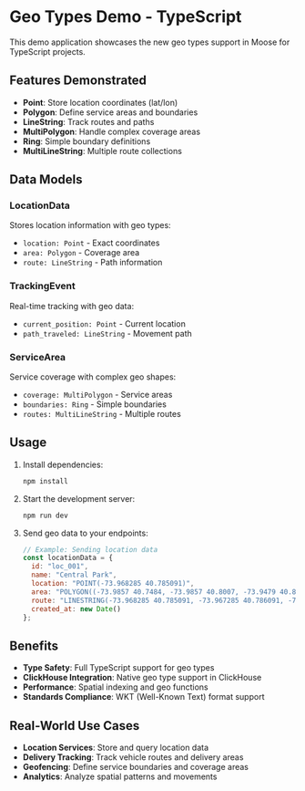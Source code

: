 # Geo Types Demo - TypeScript

This demo application showcases the new geo types support in Moose for TypeScript projects.

## Features Demonstrated

- **Point**: Store location coordinates (lat/lon)
- **Polygon**: Define service areas and boundaries
- **LineString**: Track routes and paths
- **MultiPolygon**: Handle complex coverage areas
- **Ring**: Simple boundary definitions
- **MultiLineString**: Multiple route collections

## Data Models

### LocationData
Stores location information with geo types:
- `location: Point` - Exact coordinates
- `area: Polygon` - Coverage area
- `route: LineString` - Path information

### TrackingEvent
Real-time tracking with geo data:
- `current_position: Point` - Current location
- `path_traveled: LineString` - Movement path

### ServiceArea
Service coverage with complex geo shapes:
- `coverage: MultiPolygon` - Service areas
- `boundaries: Ring` - Simple boundaries
- `routes: MultiLineString` - Multiple routes

## Usage

1. Install dependencies:
   ```bash
   npm install
   ```

2. Start the development server:
   ```bash
   npm run dev
   ```

3. Send geo data to your endpoints:
   ```javascript
   // Example: Sending location data
   const locationData = {
     id: "loc_001",
     name: "Central Park",
     location: "POINT(-73.968285 40.785091)",
     area: "POLYGON((-73.9857 40.7484, -73.9857 40.8007, -73.9479 40.8007, -73.9479 40.7484, -73.9857 40.7484))",
     route: "LINESTRING(-73.968285 40.785091, -73.967285 40.786091, -73.966285 40.787091)",
     created_at: new Date()
   };
   ```

## Benefits

- **Type Safety**: Full TypeScript support for geo types
- **ClickHouse Integration**: Native geo type support in ClickHouse
- **Performance**: Spatial indexing and geo functions
- **Standards Compliance**: WKT (Well-Known Text) format support

## Real-World Use Cases

- **Location Services**: Store and query location data
- **Delivery Tracking**: Track vehicle routes and delivery areas
- **Geofencing**: Define service boundaries and coverage areas
- **Analytics**: Analyze spatial patterns and movements
